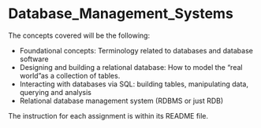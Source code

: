 # Database_Management_Systems

The concepts covered will be the following: 
- Foundational concepts: Terminology related to databases and database software
- Designing and building a relational database: How to model the “real world”as a collection of tables.
- Interacting with databases via SQL: building tables, manipulating data, querying and analysis
- Relational database management system (RDBMS or just RDB)

The instruction for each assignment is within its README file.

